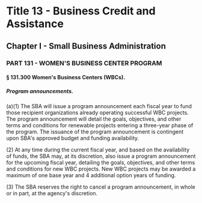 
# Title 13 - Business Credit and Assistance
## Chapter I - Small Business Administration
### PART 131 - WOMEN'S BUSINESS CENTER PROGRAM
#### § 131.300 Women's Business Centers (WBCs).
##### Program announcements.

(a)(1) The SBA will issue a program announcement each fiscal year to fund those recipient organizations already operating successful WBC projects. The program announcement will detail the goals, objectives, and other terms and conditions for renewable projects entering a three-year phase of the program. The issuance of the program announcement is contingent upon SBA's approved budget and funding availability.

(2) At any time during the current fiscal year, and based on the availability of funds, the SBA may, at its discretion, also issue a program announcement for the upcoming fiscal year, detailing the goals, objectives, and other terms and conditions for new WBC projects. New WBC projects may be awarded a maximum of one base year and 4 additional option years of funding.

(3) The SBA reserves the right to cancel a program announcement, in whole or in part, at the agency's discretion.
